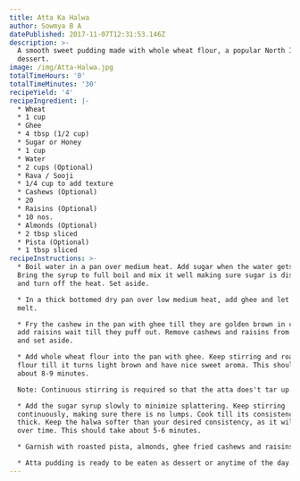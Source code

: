 ```yaml
---
title: Atta Ka Halwa
author: Sowmya B A
datePublished: 2017-11-07T12:31:53.146Z
description: >-
  A smooth sweet pudding made with whole wheat flour, a popular North Indian
  dessert.
image: /img/Atta-Halwa.jpg
totalTimeHours: '0'
totalTimeMinutes: '30'
recipeYield: '4'
recipeIngredient: |-
  * Wheat
  * 1 cup
  * Ghee
  * 4 tbsp (1/2 cup)
  * Sugar or Honey
  * 1 cup
  * Water
  * 2 cups (Optional)
  * Rava / Sooji
  * 1/4 cup to add texture
  * Cashews (Optional)
  * 20
  * Raisins (Optional)
  * 10 nos.
  * Almonds (Optional)
  * 2 tbsp sliced
  * Pista (Optional)
  * 1 tbsp sliced
recipeInstructions: >-
  * Boil water in a pan over medium heat. Add sugar when the water gets to boil.
  Bring the syrup to full boil and mix it well making sure sugar is dissolved,
  and turn off the heat. Set aside. 

  * In a thick bottomed dry pan over low medium heat, add ghee and let the ghee
  melt.

  * Fry the cashew in the pan with ghee till they are golden brown in color, now
  add raisins wait till they puff out. Remove cashews and raisins from the pan
  and set aside.

  * Add whole wheat flour into the pan with ghee. Keep stirring and roast the
  flour till it turns light brown and have nice sweet aroma. This should take
  about 8-9 minutes.

  Note: Continuous stirring is required so that the atta does't tar up.

  * Add the sugar syrup slowly to minimize splattering. Keep stirring
  continuously, making sure there is no lumps. Cook till its consistency becomes
  thick. Keep the halwa softer than your desired consistency, as it will thicken
  over time. This should take about 5-6 minutes.

  * Garnish with roasted pista, almonds, ghee fried cashews and raisins.

  * Atta pudding is ready to be eaten as dessert or anytime of the day.
---
```



